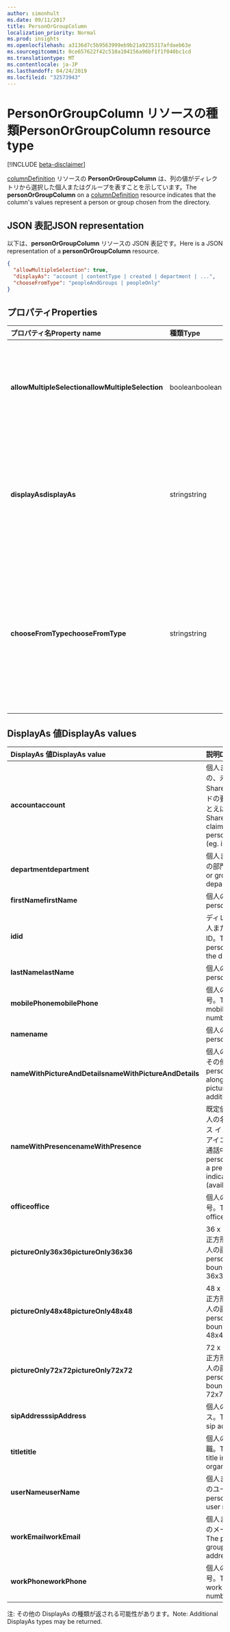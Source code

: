 ```yaml
---
author: simonhult
ms.date: 09/11/2017
title: PersonOrGroupColumn
localization_priority: Normal
ms.prod: insights
ms.openlocfilehash: a3136d7c5b9563999eb9b21a9235317afdaeb63e
ms.sourcegitcommit: 0ce657622f42c510a104156a96bf1f1f040bc1cd
ms.translationtype: MT
ms.contentlocale: ja-JP
ms.lasthandoff: 04/24/2019
ms.locfileid: "32573943"
---
```

# <a name="personorgroupcolumn-resource-type"></a><span data-ttu-id="4cca7-102">PersonOrGroupColumn リソースの種類</span><span class="sxs-lookup"><span data-stu-id="4cca7-102">PersonOrGroupColumn resource type</span></span>

[!INCLUDE [beta-disclaimer](../../includes/beta-disclaimer.md)]

<span data-ttu-id="4cca7-103">[columnDefinition](columndefinition.md) リソースの **PersonOrGroupColumn** は、列の値がディレクトリから選択した個人またはグループを表すことを示しています。</span><span class="sxs-lookup"><span data-stu-id="4cca7-103">The **personOrGroupColumn** on a [columnDefinition](columndefinition.md) resource indicates that the column's values represent a person or group chosen from the directory.</span></span>

## <a name="json-representation"></a><span data-ttu-id="4cca7-104">JSON 表記</span><span class="sxs-lookup"><span data-stu-id="4cca7-104">JSON representation</span></span>

<span data-ttu-id="4cca7-105">以下は、**personOrGroupColumn** リソースの JSON 表記です。</span><span class="sxs-lookup"><span data-stu-id="4cca7-105">Here is a JSON representation of a **personOrGroupColumn** resource.</span></span>
<!-- { "blockType": "resource", "@type": "microsoft.graph.personOrGroupColumn", "@property.aka": "chooseFromType=format" } -->

```json
{
  "allowMultipleSelection": true,
  "displayAs": "account | contentType | created | department | ...",
  "chooseFromType": "peopleAndGroups | peopleOnly"
}
```

## <a name="properties"></a><span data-ttu-id="4cca7-106">プロパティ</span><span class="sxs-lookup"><span data-stu-id="4cca7-106">Properties</span></span>

| <span data-ttu-id="4cca7-107">プロパティ名</span><span class="sxs-lookup"><span data-stu-id="4cca7-107">Property name</span></span>              | <span data-ttu-id="4cca7-108">種類</span><span class="sxs-lookup"><span data-stu-id="4cca7-108">Type</span></span>    | <span data-ttu-id="4cca7-109">説明</span><span class="sxs-lookup"><span data-stu-id="4cca7-109">Description</span></span>
|:---------------------------|:--------|:--------------------------------------
| <span data-ttu-id="4cca7-110">**allowMultipleSelection**</span><span class="sxs-lookup"><span data-stu-id="4cca7-110">**allowMultipleSelection**</span></span> | <span data-ttu-id="4cca7-111">boolean</span><span class="sxs-lookup"><span data-stu-id="4cca7-111">boolean</span></span> | <span data-ttu-id="4cca7-112">ソースから複数の値を選択できるかどうかを示します。</span><span class="sxs-lookup"><span data-stu-id="4cca7-112">Indicates whether multiple values can be selected from the source.</span></span>
| <span data-ttu-id="4cca7-113">**displayAs**</span><span class="sxs-lookup"><span data-stu-id="4cca7-113">**displayAs**</span></span>              | <span data-ttu-id="4cca7-114">string</span><span class="sxs-lookup"><span data-stu-id="4cca7-114">string</span></span>  | <span data-ttu-id="4cca7-115">選択された個人またはグループについての情報を表示する方法。</span><span class="sxs-lookup"><span data-stu-id="4cca7-115">How to display the information about the person or group chosen.</span></span> <span data-ttu-id="4cca7-116">以下を参照してください。</span><span class="sxs-lookup"><span data-stu-id="4cca7-116">See below.</span></span>
| <span data-ttu-id="4cca7-117">**chooseFromType**</span><span class="sxs-lookup"><span data-stu-id="4cca7-117">**chooseFromType**</span></span>         | <span data-ttu-id="4cca7-118">string</span><span class="sxs-lookup"><span data-stu-id="4cca7-118">string</span></span>  | <span data-ttu-id="4cca7-119">個人のみ選択、または個人とグループの選択が可能かどうか。</span><span class="sxs-lookup"><span data-stu-id="4cca7-119">Whether to allow selection of people only, or people and groups.</span></span> <span data-ttu-id="4cca7-120">`peopleAndGroups` または `peopleOnly` のいずれかでなければなりません。</span><span class="sxs-lookup"><span data-stu-id="4cca7-120">Must be one of `peopleAndGroups` or `peopleOnly`.</span></span>

## <a name="displayas-values"></a><span data-ttu-id="4cca7-121">DisplayAs 値</span><span class="sxs-lookup"><span data-stu-id="4cca7-121">DisplayAs values</span></span>

| <span data-ttu-id="4cca7-122">DisplayAs 値</span><span class="sxs-lookup"><span data-stu-id="4cca7-122">DisplayAs value</span></span>               | <span data-ttu-id="4cca7-123">説明</span><span class="sxs-lookup"><span data-stu-id="4cca7-123">Description</span></span>
|:------------------------------|:-----------------------
| <span data-ttu-id="4cca7-124">**account**</span><span class="sxs-lookup"><span data-stu-id="4cca7-124">**account**</span></span>                   | <span data-ttu-id="4cca7-125">個人またはグループの、未加工の SharePoint エンコードの要求文字列 (たとえば </span><span class="sxs-lookup"><span data-stu-id="4cca7-125">The raw SharePoint encoded claim string for the person or group (eg.</span></span> <span data-ttu-id="4cca7-126">i:0#.f</span><span class="sxs-lookup"><span data-stu-id="4cca7-126">i:0#.f</span></span>|<span data-ttu-id="4cca7-127">membership</span><span class="sxs-lookup"><span data-stu-id="4cca7-127">membership</span></span>|<span data-ttu-id="4cca7-128">jane@contoso.com)。</span><span class="sxs-lookup"><span data-stu-id="4cca7-128">jane@contoso.com).</span></span>
| <span data-ttu-id="4cca7-129">**department**</span><span class="sxs-lookup"><span data-stu-id="4cca7-129">**department**</span></span>                | <span data-ttu-id="4cca7-130">個人またはグループの部門。</span><span class="sxs-lookup"><span data-stu-id="4cca7-130">The person or group's department.</span></span>
| <span data-ttu-id="4cca7-131">**firstName**</span><span class="sxs-lookup"><span data-stu-id="4cca7-131">**firstName**</span></span>                 | <span data-ttu-id="4cca7-132">個人の名。</span><span class="sxs-lookup"><span data-stu-id="4cca7-132">The person's first name.</span></span>
| <span data-ttu-id="4cca7-133">**id**</span><span class="sxs-lookup"><span data-stu-id="4cca7-133">**id**</span></span>                        | <span data-ttu-id="4cca7-134">ディレクトリ内の個人またはグループの ID。</span><span class="sxs-lookup"><span data-stu-id="4cca7-134">The id of the person or group in the directory.</span></span>
| <span data-ttu-id="4cca7-135">**lastName**</span><span class="sxs-lookup"><span data-stu-id="4cca7-135">**lastName**</span></span>                  | <span data-ttu-id="4cca7-136">個人の姓。</span><span class="sxs-lookup"><span data-stu-id="4cca7-136">The person's last name.</span></span>
| <span data-ttu-id="4cca7-137">**mobilePhone**</span><span class="sxs-lookup"><span data-stu-id="4cca7-137">**mobilePhone**</span></span>               | <span data-ttu-id="4cca7-138">個人の携帯電話番号。</span><span class="sxs-lookup"><span data-stu-id="4cca7-138">The person's mobile phone number.</span></span>
| <span data-ttu-id="4cca7-139">**name**</span><span class="sxs-lookup"><span data-stu-id="4cca7-139">**name**</span></span>                      | <span data-ttu-id="4cca7-140">個人の名前。</span><span class="sxs-lookup"><span data-stu-id="4cca7-140">The person's name.</span></span>
| <span data-ttu-id="4cca7-141">**nameWithPictureAndDetails**</span><span class="sxs-lookup"><span data-stu-id="4cca7-141">**nameWithPictureAndDetails**</span></span> | <span data-ttu-id="4cca7-142">個人の名前、画像、その他の詳細。</span><span class="sxs-lookup"><span data-stu-id="4cca7-142">The person's name along with their picture and additional details.</span></span>
| <span data-ttu-id="4cca7-143">**nameWithPresence**</span><span class="sxs-lookup"><span data-stu-id="4cca7-143">**nameWithPresence**</span></span>          | <span data-ttu-id="4cca7-144">既定値。</span><span class="sxs-lookup"><span data-stu-id="4cca7-144">Default.</span></span> <span data-ttu-id="4cca7-145">個人の名前とプレゼンス インジケーターのアイコン (連絡可能/通話中/その他)</span><span class="sxs-lookup"><span data-stu-id="4cca7-145">The person's name with a presence indicator icon (available/busy/etc.)</span></span>
| <span data-ttu-id="4cca7-146">**office**</span><span class="sxs-lookup"><span data-stu-id="4cca7-146">**office**</span></span>                    | <span data-ttu-id="4cca7-147">個人の会社の電話番号。</span><span class="sxs-lookup"><span data-stu-id="4cca7-147">The person's office number.</span></span>
| <span data-ttu-id="4cca7-148">**pictureOnly36x36**</span><span class="sxs-lookup"><span data-stu-id="4cca7-148">**pictureOnly36x36**</span></span>          | <span data-ttu-id="4cca7-149">36 x 36 ピクセルの正方形で囲まれた個人の画像。</span><span class="sxs-lookup"><span data-stu-id="4cca7-149">The person's picture, bounded by a 36x36 px square.</span></span>
| <span data-ttu-id="4cca7-150">**pictureOnly48x48**</span><span class="sxs-lookup"><span data-stu-id="4cca7-150">**pictureOnly48x48**</span></span>          | <span data-ttu-id="4cca7-151">48 x 48 ピクセルの正方形で囲まれた個人の画像。</span><span class="sxs-lookup"><span data-stu-id="4cca7-151">The person's picture, bounded by a 48x48 px square.</span></span>
| <span data-ttu-id="4cca7-152">**pictureOnly72x72**</span><span class="sxs-lookup"><span data-stu-id="4cca7-152">**pictureOnly72x72**</span></span>          | <span data-ttu-id="4cca7-153">72 x 72 ピクセルの正方形で囲まれた個人の画像。</span><span class="sxs-lookup"><span data-stu-id="4cca7-153">The person's picture, bounded by a 72x72 px square.</span></span>
| <span data-ttu-id="4cca7-154">**sipAddress**</span><span class="sxs-lookup"><span data-stu-id="4cca7-154">**sipAddress**</span></span>                | <span data-ttu-id="4cca7-155">個人の SIP アドレス。</span><span class="sxs-lookup"><span data-stu-id="4cca7-155">The person's sip address.</span></span>
| <span data-ttu-id="4cca7-156">**title**</span><span class="sxs-lookup"><span data-stu-id="4cca7-156">**title**</span></span>                     | <span data-ttu-id="4cca7-157">個人の組織内での役職。</span><span class="sxs-lookup"><span data-stu-id="4cca7-157">The person's title in the organization.</span></span>
| <span data-ttu-id="4cca7-158">**userName**</span><span class="sxs-lookup"><span data-stu-id="4cca7-158">**userName**</span></span>                  | <span data-ttu-id="4cca7-159">個人またはグループのユーザー名。</span><span class="sxs-lookup"><span data-stu-id="4cca7-159">The person or group's user name.</span></span>
| <span data-ttu-id="4cca7-160">**workEmail**</span><span class="sxs-lookup"><span data-stu-id="4cca7-160">**workEmail**</span></span>                 | <span data-ttu-id="4cca7-161">個人またはグループのメール アドレス。</span><span class="sxs-lookup"><span data-stu-id="4cca7-161">The person or group's email address.</span></span>
| <span data-ttu-id="4cca7-162">**workPhone**</span><span class="sxs-lookup"><span data-stu-id="4cca7-162">**workPhone**</span></span>                 | <span data-ttu-id="4cca7-163">個人の勤務先電話番号。</span><span class="sxs-lookup"><span data-stu-id="4cca7-163">The person's work phone number.</span></span>

<span data-ttu-id="4cca7-164">注: その他の DisplayAs の種類が返される可能性があります。</span><span class="sxs-lookup"><span data-stu-id="4cca7-164">Note: Additional DisplayAs types may be returned.</span></span>

<!--
{
  "type": "#page.annotation",
  "description": "",
  "keywords": "",
  "section": "documentation",
  "tocPath": "Resources/PersonOrGroupColumn",
  "suppressions": [
    "Error: /api-reference/beta/resources/personOrGroupColumn.md:\r\n      Exception processing links.\r\n    System.ArgumentException: Link Definition was null. Link text: !INCLUDE [beta-disclaimer](../../includes/beta-disclaimer.md)\r\n      at ApiDoctor.Validation.DocFile.get_LinkDestinations()\r\n      at ApiDoctor.Validation.DocSet.ValidateLinks(Boolean includeWarnings, String[] relativePathForFiles, IssueLogger issues, Boolean requireFilenameCaseMatch, Boolean printOrphanedFiles)"
  ]
}
-->

